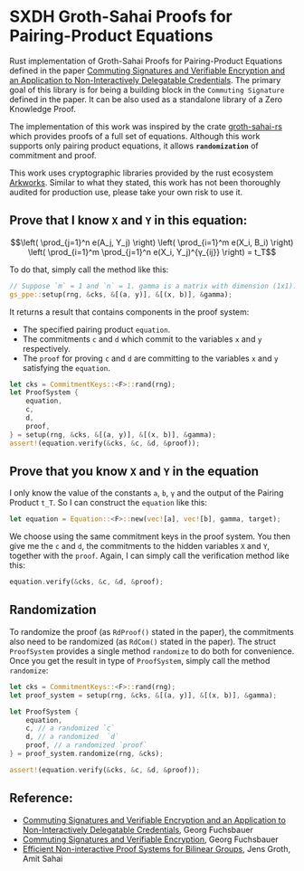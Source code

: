 # SXDH Groth-Sahai Proofs for Pairing-Product Equations

Rust implementation of Groth-Sahai Proofs for Pairing-Product Equations defined in the paper [Commuting Signatures and Verifiable Encryption and an Application to Non-Interactively Delegatable Credentials](https://eprint.iacr.org/2010/233.pdf). The primary goal of this library is for being a building block in the `Commuting Signature` defined in the paper. It can be also used as a standalone library of a Zero Knowledge Proof.

The implementation of this work was inspired by the crate [groth-sahai-rs](https://github.com/jdwhite48/groth-sahai-rs) which provides proofs of a full set of equations. Although this work supports only pairing product equations, it allows **`randomization`** of commitment and proof.

This work uses cryptographic libraries provided by the rust ecosystem [Arkworks](https://github.com/arkworks-rs/). Similar to what they stated, this work has not been thoroughly audited for production use, please take your own risk to use it.

## Prove that I know `X` and `Y` in this equation:

```math
\left( \prod_{j=1}^n e(A_j, Y_j) \right) 
\left( \prod_{i=1}^m e(X_i, B_i) \right)
\left( \prod_{i=1}^m \prod_{j=1}^n e(X_i, Y_j)^{γ_{ij}} \right)
= 
t_Τ
```

To do that, simply call the method like this:

```rust ignore
// Suppose `m` = 1 and `n` = 1. gamma is a matrix with dimension (1x1).
gs_ppe::setup(rng, &cks, &[(a, y)], &[(x, b)], &gamma);
```

It returns a result that contains components in the proof system:
- The specified pairing product `equation`.
- The commitments `c` and `d` which commit to the variables `x` and `y` respectively.
- The `proof` for proving `c` and `d` are committing to the variables `x` and `y` satisfying the `equation`.

```rust ignore
let cks = CommitmentKeys::<F>::rand(rng);
let ProofSystem {
    equation,
    c,
    d,
    proof,
} = setup(rng, &cks, &[(a, y)], &[(x, b)], &gamma);
assert!(equation.verify(&cks, &c, &d, &proof));
```

## Prove that you know `X` and `Y` in the equation

I only know the value of the constants `a`, `b`, `γ` and the output of the Pairing Product `t_Τ`. So I can construct the
`equation` like this:

```rust ignore
let equation = Equation::<F>::new(vec![a], vec![b], gamma, target);
```

We choose using the same commitment keys in the proof system. You then give me the `c` and `d`, the commitments to the hidden variables `X` and `Y`, together with the `proof`. Again, I can simply call the verification method like this:

```rust ignore
equation.verify(&cks, &c, &d, &proof);
```

## Randomization

To randomize the proof (as `RdProof()` stated in the paper), the commitments also need to be randomized (as `RdCom()` stated in the paper). The struct `ProofSystem` provides a single method `randomize` to do both for convenience. Once you get the result in type of `ProofSystem`, simply call the method `randomize`:

```rust ignore
let cks = CommitmentKeys::<F>::rand(rng);
let proof_system = setup(rng, &cks, &[(a, y)], &[(x, b)], &gamma);

let ProofSystem {
    equation,
    c, // a randomized `c`
    d, // a randomized  `d`
    proof, // a randomized `proof`
} = proof_system.randomize(rng, &cks);

assert!(equation.verify(&cks, &c, &d, &proof));
```

## Reference:
- [Commuting Signatures and Verifiable Encryption and an Application to Non-Interactively Delegatable Credentials](https://eprint.iacr.org/2010/233.pdf), Georg Fuchsbauer
- [Commuting Signatures and Verifiable Encryption](https://www.iacr.org/archive/eurocrypt2011/66320227/66320227.pdf), Georg Fuchsbauer
- [Efficient Non-interactive Proof Systems for Bilinear Groups](https://eprint.iacr.org/archive/2007/155/1460357433.pdf), Jens Groth, Amit Sahai